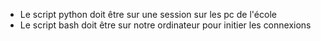 - Le script python doit être sur une session sur les pc de l'école
- Le script bash doit être sur notre ordinateur pour initier les connexions
